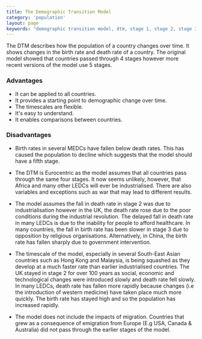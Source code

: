 ```yaml
---
title: The Demographic Transition Model
category: 'population'
layout: page
keywords: "demographic transition model, dtm, stage 1, stage 2, stage 3, stage 4, stage 5, birth rate, death rate, natural increase"
---
```


The DTM describes how the population of a country changes over time. It shows changes in the birth rate and death rate of a country. The original model showed that countries passed through 4 stages however more recent versions of the model use 5 stages.

### Advantages

- It can be applied to all countries.
- It provides a starting point to demographic change over time.
- The timescales are flexible.
- It's easy to understand.
- It enables comparisons between countries.

### Disadvantages

- Birth rates in several MEDCs have fallen below death rates. This has caused the population to decline which suggests that the model should have a fifth stage.

- The DTM is Eurocentric as the model assumes that all countries pass through the same four stages. It now seems unlikely, however, that Africa and many other LEDCs will ever be industrialised. There are also variables and exceptions such as war that may lead to different results.  

- The model assumes the fall in death rate in stage 2 was due to industrialisation however in the UK, the death rate rose due to the poor conditions during the industrial revolution. The delayed fall in death rate in many LEDCs is due to the inability for people to afford healthcare. In many countries, the fall in birth rate has been slower in stage 3 due to opposition by religious organisations. Alternatively, in China, the birth rate has fallen sharply due to government intervention. 

- The timescale of the model, especially in several South-East Asian countries such as Hong Kong and Malaysia, is being squashed as they develop at a much faster rate than earlier industrialised countries. The UK stayed in stage 2 for over 100 years as social, economic and technological changes were introduced slowly and death rate fell slowly. In many LEDCs, death rate has fallen more rapidly because changes (i.e the introduction of western medicine) have taken place much more quickly. The birth rate has stayed high and so the population has increased rapidly. 

- The model does not include the impacts of migration. Countries that grew as a consequence of emigration from Europe (E.g USA, Canada & Australia) did not pass through the earlier stages of the model. 